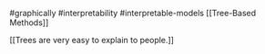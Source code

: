 #graphically #interpretability #interpretable-models [[Tree-Based Methods]]

[[Trees are very easy to explain to people.]]
